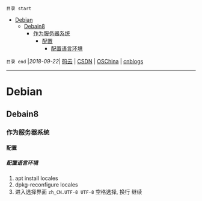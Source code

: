 `目录 start`
 
- [Debian](#debian)
    - [Debain8](#debain8)
        - [作为服务器系统](#作为服务器系统)
            - [配置](#配置)
                - [配置语言环境](#配置语言环境)

`目录 end` |_2018-09-22_| [码云](https://gitee.com/gin9) | [CSDN](http://blog.csdn.net/kcp606) | [OSChina](https://my.oschina.net/kcp1104) | [cnblogs](http://www.cnblogs.com/kuangcp)
****************************************
# Debian

## Debain8
### 作为服务器系统
#### 配置
##### 配置语言环境
1. apt install locales
2. dpkg-reconfigure locales
3. 进入选择界面 `zh_CN.UTF-8 UTF-8` 空格选择, 换行 继续

